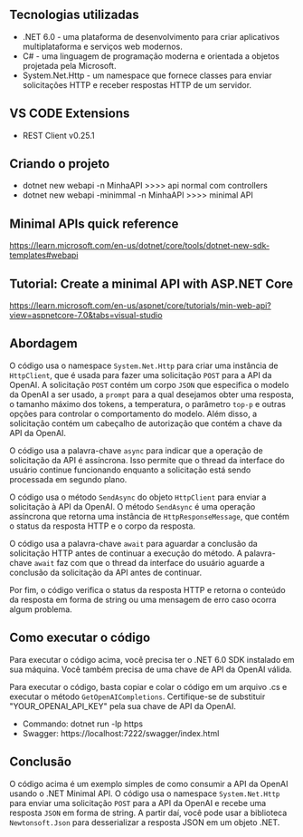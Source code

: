 ## Tecnologias utilizadas
- .NET 6.0 - uma plataforma de desenvolvimento para criar aplicativos multiplataforma e serviços web modernos.
- C# - uma linguagem de programação moderna e orientada a objetos projetada pela Microsoft.
- System.Net.Http - um namespace que fornece classes para enviar solicitações HTTP e receber respostas HTTP de um servidor.

## VS CODE Extensions
- REST Client v0.25.1

## Criando o projeto  

- dotnet new webapi -n MinhaAPI            >>>> api normal com controllers
- dotnet new webapi -minimmal -n MinhaAPI  >>>> minimal API 

## Minimal APIs quick reference
https://learn.microsoft.com/en-us/dotnet/core/tools/dotnet-new-sdk-templates#webapi

## Tutorial: Create a minimal API with ASP.NET Core
https://learn.microsoft.com/en-us/aspnet/core/tutorials/min-web-api?view=aspnetcore-7.0&tabs=visual-studio 
 


## Abordagem
O código usa o namespace `System.Net.Http` para criar uma instância de `HttpClient`, que é usada para fazer uma solicitação `POST` para a API da OpenAI. A solicitação `POST` contém um corpo `JSON` que especifica o modelo da OpenAI a ser usado, a `prompt` para a qual desejamos obter uma resposta, o tamanho máximo dos tokens, a temperatura, o parâmetro `top-p` e outras opções para controlar o comportamento do modelo. Além disso, a solicitação contém um cabeçalho de autorização que contém a chave da API da OpenAI.

O código usa a palavra-chave `async` para indicar que a operação de solicitação da API é assíncrona. Isso permite que o thread da interface do usuário continue funcionando enquanto a solicitação está sendo processada em segundo plano.

O código usa o método `SendAsync` do objeto `HttpClient` para enviar a solicitação à API da OpenAI. O método `SendAsync` é uma operação assíncrona que retorna uma instância de `HttpResponseMessage`, que contém o status da resposta HTTP e o corpo da resposta.

O código usa a palavra-chave `await` para aguardar a conclusão da solicitação HTTP antes de continuar a execução do método. A palavra-chave `await` faz com que o thread da interface do usuário aguarde a conclusão da solicitação da API antes de continuar.

Por fim, o código verifica o status da resposta HTTP e retorna o conteúdo da resposta em forma de string ou uma mensagem de erro caso ocorra algum problema.

## Como executar o código
Para executar o código acima, você precisa ter o .NET 6.0 SDK instalado em sua máquina. Você também precisa de uma chave de API da OpenAI válida.

Para executar o código, basta copiar e colar o código em um arquivo .cs e executar o método `GetOpenAICompletions`. Certifique-se de substituir "YOUR_OPENAI_API_KEY" pela sua chave de API da OpenAI.

- Commando: dotnet run -lp https
- Swagger: https://localhost:7222/swagger/index.html

## Conclusão
O código acima é um exemplo simples de como consumir a API da OpenAI usando o .NET Minimal API. O código usa o namespace `System.Net.Http` para enviar uma solicitação `POST` para a API da OpenAI e recebe uma resposta `JSON` em forma de string. A partir daí, você pode usar a biblioteca `Newtonsoft.Json` para desserializar a resposta JSON em um objeto .NET.
